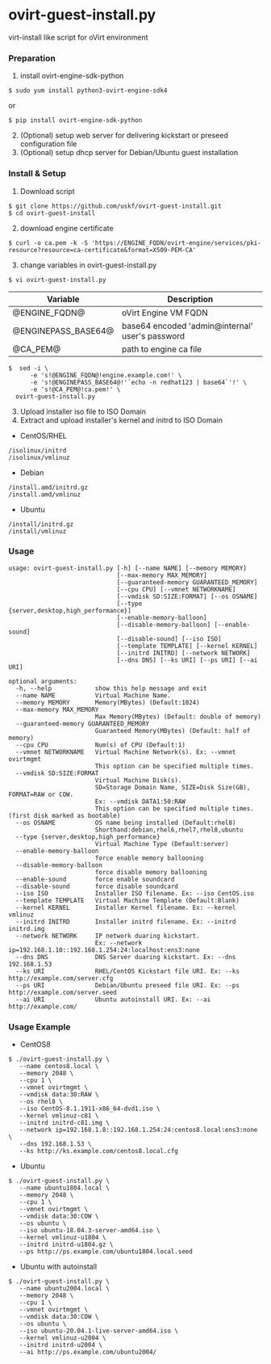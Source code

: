 ovirt-guest-install.py
======================
virt-install like script for oVirt environment

### Preparation ###

1. install ovirt-engine-sdk-python
```
$ sudo yum install python3-ovirt-engine-sdk4
```
or
```
$ pip install ovirt-engine-sdk-python
```
2. (Optional) setup web server for delivering kickstart or preseed configuration file
3. (Optional) setup dhcp server for Debian/Ubuntu guest installation

### Install & Setup ###

1. Download script
```
$ git clone https://github.com/uskf/ovirt-guest-install.git
$ cd ovirt-guest-install
```
2. download engine certificate
```
$ curl -o ca.pem -k -S 'https://ENGINE_FQDN/ovirt-engine/services/pki-resource?resource=ca-certificate&format=X509-PEM-CA'
```
3. change variables in ovirt-guest-install.py
```
$ vi ovirt-guest-install.py
```

|Variable|Description|
|-|-|
|@ENGINE_FQDN@|oVirt Engine VM FQDN|
|@ENGINEPASS_BASE64@|base64 encoded 'admin@internal' user's password|
|@CA_PEM@|path to engine ca file|

```
$  sed -i \
      -e 's!@ENGINE_FQDN@!engine.example.com!' \
      -e 's!@ENGINEPASS_BASE64@!'`echo -n redhat123 | base64`'!' \
      -e 's!@CA_PEM@!ca.pem!' \
  ovirt-guest-install.py
```
3. Upload installer iso file to ISO Domain
4. Extract and upload installer's kernel and initrd to ISO Domain
 - CentOS/RHEL
```
/isolinux/initrd
/isolinux/vmlinuz
```
 - Debian
```
/install.amd/initrd.gz
/install.amd/vmlinuz
```
 - Ubuntu
```
/install/initrd.gz
/install/vmlinuz
```

### Usage ###
```
usage: ovirt-guest-install.py [-h] [--name NAME] [--memory MEMORY]
                              [--max-memory MAX_MEMORY]
                              [--guaranteed-memory GUARANTEED_MEMORY]
                              [--cpu CPU] [--vmnet NETWORKNAME]
                              [--vmdisk SD:SIZE:FORMAT] [--os OSNAME]
                              [--type {server,desktop,high_performance}]
                              [--enable-memory-balloon]
                              [--disable-memory-balloon] [--enable-sound]
                              [--disable-sound] [--iso ISO]
                              [--template TEMPLATE] [--kernel KERNEL]
                              [--initrd INITRD] [--network NETWORK]
                              [--dns DNS] [--ks URI] [--ps URI] [--ai URI]

optional arguments:
  -h, --help            show this help message and exit
  --name NAME           Virtual Machine Name.
  --memory MEMORY       Memory(MBytes) (Default:1024)
  --max-memory MAX_MEMORY
                        Max Memory(MBytes) (Default: double of memory)
  --guaranteed-memory GUARANTEED_MEMORY
                        Guaranteed Memory(MBytes) (Default: half of memory)
  --cpu CPU             Num(s) of CPU (Default:1)
  --vmnet NETWORKNAME   Virtual Machine Network(s). Ex: --vmnet ovirtmgmt
                        This option can be specified multiple times.
  --vmdisk SD:SIZE:FORMAT
                        Virtual Machine Disk(s).
                        SD=Storage Domain Name, SIZE=Disk Size(GB), FORMAT=RAW or COW.
                        Ex: --vmdisk DATA1:50:RAW
                        This option can be specified multiple times.(first disk marked as bootable)
  --os OSNAME           OS name being installed (Default:rhel8)
                        Shorthand:debian,rhel6,rhel7,rhel8,ubuntu
  --type {server,desktop,high_performance}
                        Virtual Machine Type (Default:server)
  --enable-memory-balloon
                        force enable memory ballooning
  --disable-memory-balloon
                        force disable memory ballooning
  --enable-sound        force enable soundcard
  --disable-sound       force disable soundcard
  --iso ISO             Installer ISO filename. Ex: --iso CentOS.iso
  --template TEMPLATE   Virtual Machine Template (Default:Blank)
  --kernel KERNEL       Installer Kernel filename. Ex: --kernel vmlinuz
  --initrd INITRD       Installer initrd filename. Ex: --initrd initrd.img
  --network NETWORK     IP network duaring kickstart.
                        Ex: --network ip=192.168.1.10::192.168.1.254:24:localhost:ens3:none
  --dns DNS             DNS Server duaring kickstart. Ex: --dns 192.168.1.53
  --ks URI              RHEL/CentOS Kickstart file URI. Ex: --ks http://example.com/server.cfg
  --ps URI              Debian/Ubuntu preseed file URI. Ex: --ps http://example.com/server.seed
  --ai URI              Ubuntu autoinstall URI. Ex: --ai http://example.com/

```

### Usage Example ###
- CentOS8
```
$ ./ovirt-guest-install.py \
   --name centos8.local \
   --memory 2048 \
   --cpu 1 \
   --vmnet ovirtmgmt \
   --vmdisk data:30:RAW \
   --os rhel8 \
   --iso CentOS-8.1.1911-x86_64-dvd1.iso \
   --kernel vmlinuz-c81 \
   --initrd initrd-c81.img \
   --network ip=192.168.1.8::192.168.1.254:24:centos8.local:ens3:none \
   --dns 192.168.1.53 \
   --ks http://ks.example.com/centos8.local.cfg
```
- Ubuntu
```
$ ./ovirt-guest-install.py \
   --name ubuntu1804.local \
   --memory 2048 \
   --cpu 1 \
   --vmnet ovirtmgmt \
   --vmdisk data:30:COW \
   --os ubuntu \
   --iso ubuntu-18.04.3-server-amd64.iso \
   --kernel vmlinuz-u1804 \
   --initrd initrd-u1804.gz \
   --ps http://ps.example.com/ubuntu1804.local.seed
```
- Ubuntu with autoinstall
```
$ ./ovirt-guest-install.py \
   --name ubuntu2004.local \
   --memory 2048 \
   --cpu 1 \
   --vmnet ovirtmgmt \
   --vmdisk data:30:COW \
   --os ubuntu \
   --iso ubuntu-20.04.1-live-server-amd64.iso \
   --kernel vmlinuz-u2004 \
   --initrd initrd-u2004 \
   --ai http://ps.example.com/ubuntu2004/
```

